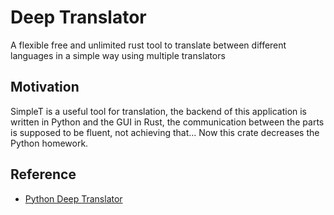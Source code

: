 # Deep Translator

A flexible free and unlimited rust tool to translate between different languages in a simple way using multiple translators


## Motivation

SimpleT is a useful tool for translation, the backend of this application is written in Python and the GUI in Rust, the communication between the parts is supposed to be fluent, not achieving that... Now this crate decreases the Python homework.

## Reference

- [Python Deep Translator](https://github.com/nidhaloff/deep-translator)
